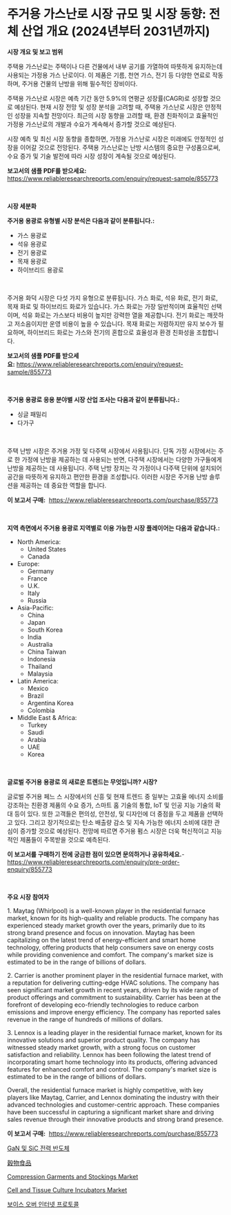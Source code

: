 <p><h1>주거용 가스난로 시장 규모 및 시장 동향: 전체 산업 개요 (2024년부터 2031년까지)</h1></p><p><strong>시장 개요 및 보고 범위</strong></p>
<p><p>주택용 가스난로는 주택이나 다른 건물에서 내부 공기를 가열하여 따뜻하게 유지하는데 사용되는 가정용 가스 난로이다. 이 제품은 기름, 천연 가스, 전기 등 다양한 연료로 작동하며, 주거용 건물의 난방을 위해 필수적인 장비이다.</p><p>주택용 가스난로 시장은 예측 기간 동안 5.9%의 연평균 성장률(CAGR)로 성장할 것으로 예상된다. 현재 시장 전망 및 성장 분석을 고려할 때, 주택용 가스난로 시장은 안정적인 성장을 지속할 전망이다. 최근의 시장 동향을 고려할 때, 환경 친화적이고 효율적인 가정용 가스난로의 개발과 수요가 계속해서 증가할 것으로 예상된다.</p><p>시장 예측 및 최신 시장 동향을 종합하면, 가정용 가스난로 시장은 미래에도 안정적인 성장을 이어갈 것으로 전망된다. 주택용 가스난로는 난방 시스템의 중요한 구성품으로써, 수요 증가 및 기술 발전에 따라 시장 성장이 계속될 것으로 예상된다.</p></p>
<p><strong>보고서의 샘플 PDF를 받으세요:</strong> <a href="https://www.reliableresearchreports.com/enquiry/request-sample/855773">https://www.reliableresearchreports.com/enquiry/request-sample/855773</a></p>
<p>&nbsp;</p>
<p><strong>시장 세분화</strong></p>
<p><strong>주거용 용광로 유형별 시장 분석은 다음과 같이 분류됩니다.:</strong></p>
<p><ul><li>가스 용광로</li><li>석유 용광로</li><li>전기 용광로</li><li>목재 용광로</li><li>하이브리드 용광로</li></ul></p>
<p>&nbsp;</p>
<p><p>주거용 화덕 시장은 다섯 가지 유형으로 분류됩니다. 가스 화로, 석유 화로, 전기 화로, 목재 화로 및 하이브리드 화로가 있습니다. 가스 화로는 가장 일반적이며 효율적인 선택이며, 석유 화로는 가스보다 비용이 높지만 강력한 열을 제공합니다. 전기 화로는 깨끗하고 저소음이지만 운영 비용이 높을 수 있습니다. 목재 화로는 저렴하지만 유지 보수가 필요하며, 하이브리드 화로는 가스와 전기의 혼합으로 효율성과 환경 친화성을 조합합니다.</p></p>
<p><strong>보고서의 샘플 PDF를 받으세요:</strong>&nbsp;<a href="https://www.reliableresearchreports.com/enquiry/request-sample/855773">https://www.reliableresearchreports.com/enquiry/request-sample/855773</a></p>
<p>&nbsp;</p>
<p><strong> 주거용 용광로 응용 분야별 시장 산업 조사는 다음과 같이 분류됩니다.:</strong></p>
<p><ul><li>싱글 패밀리</li><li>다가구</li></ul></p>
<p>&nbsp;</p>
<p><p>주택 난방 시장은 주거용 가정 및 다주택 시장에서 사용됩니다. 단독 가정 시장에서는 주로 한 가정에 난방을 제공하는 데 사용되는 반면, 다주택 시장에서는 다양한 가구들에게 난방을 제공하는 데 사용됩니다. 주택 난방 장치는 각 가정이나 다주택 단위에 설치되어 공간을 따뜻하게 유지하고 편안한 환경을 조성합니다. 이러한 시장은 주거용 난방 솔루션을 제공하는 데 중요한 역할을 합니다.</p></p>
<p><strong>이 보고서 구매:</strong>&nbsp; <a href="https://www.reliableresearchreports.com/purchase/855773">https://www.reliableresearchreports.com/purchase/855773</a></p>
<p>&nbsp;</p>
<p><strong>지역 측면에서 주거용 용광로 지역별로 이용 가능한 시장 플레이어는 다음과 같습니다.:</strong></p>
<p><ul>
    <li>
        North America:
        <ul>
            <li>United States</li>
            <li>Canada</li>
        </ul>
    </li>
    <li>
        Europe:
        <ul>
            <li>Germany</li>
            <li>France</li>
            <li>U.K.</li>
            <li>Italy</li>
            <li>Russia</li>
        </ul>
    </li>
    <li>
        Asia-Pacific:
        <ul>
            <li>China</li>
            <li>Japan</li>
            <li>South Korea</li>
            <li>India</li>
            <li>Australia</li>
            <li>China Taiwan</li>
            <li>Indonesia</li>
            <li>Thailand</li>
            <li>Malaysia</li>
        </ul>
    </li>
    <li>
        Latin America:
        <ul>
            <li>Mexico</li>
            <li>Brazil</li>
            <li>Argentina Korea</li>
            <li>Colombia</li>
        </ul>
    </li>
    <li>
        Middle East & Africa:
        <ul>
            <li>Turkey</li>
            <li>Saudi</li>
            <li>Arabia</li>
            <li>UAE</li>
            <li>Korea</li>
        </ul>
    </li>
    </ul></p>
<p>&nbsp;</p>
<p><strong>글로벌 주거용 용광로 의 새로운 트렌드는 무엇입니까? 시장?</strong></p>
<p><p>글로벌 주거용 페느 스 시장에서의 신흥 및 현재 트렌드 중 일부는 고효율 에너지 소비를 강조하는 친환경 제품의 수요 증가, 스마트 홈 기술의 통합, IoT 및 인공 지능 기술의 확대 등이 있다. 또한 고객들은 편의성, 안전성, 및 디자인에 더 중점을 두고 제품을 선택하고 있다. 그리고 장기적으로는 탄소 배출량 감소 및 지속 가능한 에너지 소비에 대한 관심이 증가할 것으로 예상된다. 전망에 따르면 주거용 펌스 시장은 더욱 혁신적이고 지능적인 제품들이 주목받을 것으로 예측된다.</p></p>
<p><strong>이 보고서를 구매하기 전에 궁금한 점이 있으면 문의하거나 공유하세요.</strong>- <a href="https://www.reliableresearchreports.com/enquiry/pre-order-enquiry/855773">https://www.reliableresearchreports.com/enquiry/pre-order-enquiry/855773</a></p>
<p>&nbsp;</p>
<p><strong>주요 시장 참여자</strong></p>
<p><p>1. Maytag (Whirlpool) is a well-known player in the residential furnace market, known for its high-quality and reliable products. The company has experienced steady market growth over the years, primarily due to its strong brand presence and focus on innovation. Maytag has been capitalizing on the latest trend of energy-efficient and smart home technology, offering products that help consumers save on energy costs while providing convenience and comfort. The company's market size is estimated to be in the range of billions of dollars.</p><p>2. Carrier is another prominent player in the residential furnace market, with a reputation for delivering cutting-edge HVAC solutions. The company has seen significant market growth in recent years, driven by its wide range of product offerings and commitment to sustainability. Carrier has been at the forefront of developing eco-friendly technologies to reduce carbon emissions and improve energy efficiency. The company has reported sales revenue in the range of hundreds of millions of dollars.</p><p>3. Lennox is a leading player in the residential furnace market, known for its innovative solutions and superior product quality. The company has witnessed steady market growth, with a strong focus on customer satisfaction and reliability. Lennox has been following the latest trend of incorporating smart home technology into its products, offering advanced features for enhanced comfort and control. The company's market size is estimated to be in the range of billions of dollars.</p><p>Overall, the residential furnace market is highly competitive, with key players like Maytag, Carrier, and Lennox dominating the industry with their advanced technologies and customer-centric approach. These companies have been successful in capturing a significant market share and driving sales revenue through their innovative products and strong brand presence.</p></p>
<p><strong>이 보고서 구매:</strong>&nbsp;&nbsp;<a href="https://www.reliableresearchreports.com/purchase/855773">https://www.reliableresearchreports.com/purchase/855773</a></p>
<p><p><a href="https://github.com/sougarounis/Market-Research-Report-List-3/blob/main/94466374435.md">GaN 및 SiC 전력 반도체</a></p><p><a href="https://github.com/oqoeusbvpadwjs08/Market-Research-Report-List-1/blob/main/12439344904.md">穀物食品</a></p><p><a href="https://github.com/nathandecarvalho/Market-Research-Report-List-2/blob/main/compression-garments-and-stockings-market.md">Compression Garments and Stockings Market</a></p><p><a href="https://issuu.com/reportprime-2/docs/cell-and-tissue-culture-incubators-market-size-203">Cell and Tissue Culture Incubators Market</a></p><p><a href="https://github.com/vs2869dizt0/Market-Research-Report-List-1/blob/main/13999204436.md">보이스 오버 인터넷 프로토콜</a></p></p>
